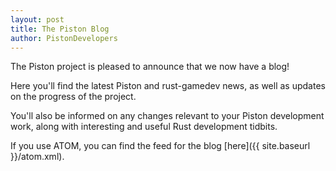 ```yaml
---
layout: post
title: The Piston Blog
author: PistonDevelopers
---
```


The Piston project is pleased to announce that we now have a blog!

Here you'll find the latest Piston and rust-gamedev news, as well as updates on the progress of the project.

You'll also be informed on any changes relevant to your Piston development work, along with interesting and useful Rust development tidbits.

If you use ATOM, you can find the feed for the blog [here]({{ site.baseurl }}/atom.xml).
